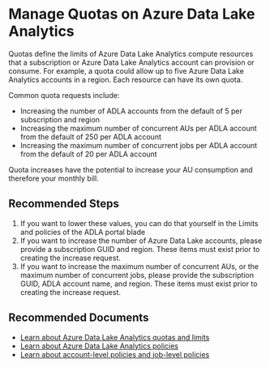 <properties
  pagetitle="Manage Quotas on Azure Data Lake Analytics&#xD;"
  description="Manage Quotas on Azure Data Lake Analytics"
  service="microsoft.datalakeanalytics"
  resource="accounts"
  ms.author="guyhay,xujiang1"
  selfhelptype="Resource"
  supporttopicids="32680642"
  resourcetags=""
  productpesids="15940"
  cloudenvironments="public,fairfax,usnat,ussec"
  articleid="datalakeanalytics-adjust-quota-limits"
  ownershipid="AzureData_AzureDataLakeAnalytics" />
# Manage Quotas on Azure Data Lake Analytics

Quotas define the limits of Azure Data Lake Analytics compute resources that a subscription or Azure Data Lake Analytics account can provision or consume. For example, a quota could allow up to five Azure Data Lake Analytics accounts in a region. Each resource can have its own quota.

Common quota requests include:

* Increasing the number of ADLA accounts from the default of 5 per subscription and region
* Increasing the maximum number of concurrent AUs per ADLA account from the default of 250 per ADLA account
* Increasing the maximum number of concurrent jobs per ADLA account from the default of 20 per ADLA account

Quota increases have the potential to increase your AU consumption and therefore your monthly bill.

## **Recommended Steps**

1. If you want to lower these values, you can do that yourself in the Limits and policies of the ADLA portal blade
2. If you want to increase the number of Azure Data Lake accounts, please provide a subscription GUID and region. These items must exist prior to creating the increase request.
3. If you want to increase the maximum number of concurrent AUs, or the maximum number of concurrent jobs, please provide the subscription GUID, ADLA account name, and region. These items must exist prior to creating the increase request.

## **Recommended Documents**

* [Learn about Azure Data Lake Analytics quotas and limits](https://docs.microsoft.com/azure/data-lake-analytics/data-lake-analytics-quota-limits)<br>
* [Learn about Azure Data Lake Analytics policies](https://docs.microsoft.com/azure/data-lake-analytics/data-lake-analytics-account-policies)<br>
* [Learn about account-level policies and job-level policies](https://blogs.msdn.microsoft.com/azuredatalake/2017/06/08/managing-your-azure-data-lake-analytics-compute-resources-overview/)<br>